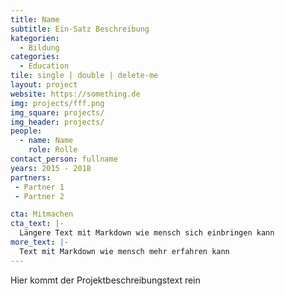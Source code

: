 ```yaml
---
title: Name
subtitle: Ein-Satz Beschreibung
kategorien:
  - Bildung
categories:
  - Education
tile: single | double | delete-me
layout: project
website: https://something.de
img: projects/fff.png
img_square: projects/
img_header: projects/
people:
  - name: Name
    role: Rolle
contact_person: fullname
years: 2015 - 2018
partners:
 - Partner 1
 - Partner 2

cta: Mitmachen
cta_text: |-
  Längere Text mit Markdown wie mensch sich einbringen kann
more_text: |-
  Text mit Markdown wie mensch mehr erfahren kann
---
```


Hier kommt der Projektbeschreibungstext rein
